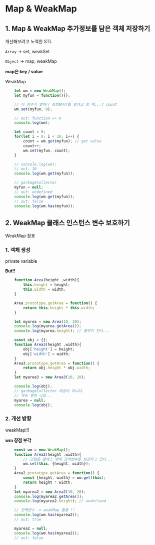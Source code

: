 # Map & WeakMap
## 1. Map & WeakMap 추가정보를 담은 객체 저장하기

개선해보려고 노력한 STL

`Array` -> set, weakSet

`Object` -> map, weakMap

__map은 key / value__

WeakMap
```javascript
    let wm = new WeakMap();
    let myfun = function(){};

    // 이 함수가 얼마나 실행됐지?를 알려고 할 때...? count
    wm.set(myfun, 0);

    // out: function => 0 
    console.log(wm);

    let count = 0; 
    for(let i = 0; i < 10; i++) {
        count = wm.get(myfun); // get value
        count++;
        wm.set(myfun, count);
    }

    // console.log(wm);
    // out: 10
    console.log(wm.get(myfun));

    // garbageCollector
    myfun = null; 
    // out: undefined
    console.log(wm.get(myfun));
    // out: false
    console.log(wm.has(myfun));
```

## 2. WeakMap 클래스 인스턴스 변수 보호하기 

WeakMap 활용

### 1. 객체 생성
private variable 

__But!!__
```javascript
    function Area(height ,width){
        this.height = height;
        this.width = width;
    }

    Area.prototype.getArea = function() {
        return this.height * this.width;
    }

    let myarea = new Area(10, 20);
    console.log(myarea.getArea());
    console.log(myarea.height); // 출력이 된다... 
```

```javascript
    const obj = {};
    function Area3(height ,width){
        obj['height'] = height;
        obj['width'] = width;
    }
    Area3.prototype.getArea = function() {
        return obj.height * obj.width;
    }
    let myarea3 = new Area3(10, 20);

    console.log(obj);
    // garbageCollector 대상이 아니다.
    // 계속 쌓여 나감...
    myarea = null;
    console.log(obj);
```
### 2. 개선 방향 
weakMap!!!

__wm 장점 부각__
```javascript
    const wm = new WeakMap();
    function Area2(height ,width){
        // 단점은 클래스 밖에 전역변수를 보관하고 있다...
        wm.set(this, {height, width});
    }
    Area2.prototype.getArea = function() {
        const {height, width} = wm.get(this);
        return height * width;
    }
    let myarea2 = new Area2(10, 20);
    console.log(myarea2.getArea());
    console.log(myarea2.height); // undefined

    // 전역변수 -> weakMap 활용 !! 
    console.log(wm.has(myarea2));
    // out: true

    myarea2 = null;
    console.log(wm.has(myarea2));
    // out: false
```